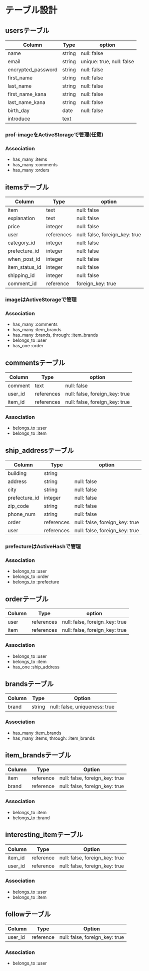 # テーブル設計

## usersテーブル

| Column             | Type    | option                      |
| ------------------ | ------- | --------------------------- |
| name               | string  | null:   false               |
| email              | string  | unique: true, null: false   |
| encrypted_password | string  | null:   false               |
| first_name         | string  | null:   false               |
| last_name          | string  | null:   false               |
| first_name_kana    | string  | null:   false               |
| last_name_kana     | string  | null:   false               |
| birth_day          | date    | null:   false               |
| introduce          | text    |                             |

### prof-imageをActiveStorageで管理(任意)

### Association

- has_many :items
- has_many :comments
- has_many :orders

## itemsテーブル

| Column          | Type       | option                         |
| --------------- | ---------- | ------------------------------ |
| item            | text       | null: false                    |
| explanation     | text       | null: false                    |
| price           | integer    | null: false                    |
| user            | references | null: false, foreign_key: true |
| category_id     | integer    | null: false                    |
| prefecture_id   | integer    | null: false                    |
| when_post_id    | integer    | null: false                    |
| item_status_id  | integer    | null: false                    |
| shipping_id     | integer    | null: false                    |
| comment_id      | reference  | foreign_key: true              |


### imageはActiveStorageで管理

### Association

- has_many :comments
- has_many :item_brands
- has_many :brands, through: :item_brands
- belongs_to :user
- has_one :order


## commentsテーブル

| Column          | Type       | option                         |
| --------------- | ---------- | ------------------------------ |
| comment         | text       | null: false                    |
| user_id         | references | null: false, foreign_key: true |
| item_id         | references | null: false, foreign_key: true |

### Association

- belongs_to :user
- belongs_to :item

## ship_addressテーブル

| Column          | Type        | option                         |
| --------------- | ----------- | ------------------------------ |
| building        | string      |                                |
| address         | string      | null: false                    |
| city            | string      | null: false                    |
| prefecture_id   | integer     | null: false                    |
| zip_code        | string      | null: false                    |
| phone_num       | string      | null: false                    |
| order           | references  | null: false, foreign_key: true |
| user            | references  | null: false, foreign_key: true |

### prefectureはActiveHashで管理

### Association

- belongs_to :user
- belongs_to :order
- belongs_to :prefecture

## orderテーブル

| Column          | Type        | option                         |
| --------------- | ----------- | ------------------------------ |
| user            | references  | null: false, foreign_key: true |
| item            | references  | null: false, foreign_key: true |

### Association

- belongs_to  :user
- belongs_to  :item
- has_one     :ship_address

## brandsテーブル

| Column       | Type       | Option                         |
| ------------ | ---------- | ------------------------------ |
| brand        | string     | null: false, uniqueness: true  |

### Association

- has_many :item_brands
- has_many :items, through: :item_brands

## item_brandsテーブル

| Column      | Type       | Option                         |
| ----------- | ---------- | ------------------------------ |
| item        | reference  | null: false, foreign_key: true |
| brand       | reference  | null: false, foreign_key: true |

### Association

- belongs_to :item
- belongs_to :brand

## interesting_itemテーブル

| Column      | Type       | Option                         |
| ----------- | ---------- | ------------------------------ |
| item_id     | reference  | null: false, foreign_key: true |
| user_id     | reference  | null: false, foreign_key: true |

### Association

- belongs_to :user
- belongs_to :item

## followテーブル

| Column      | Type       | Option                         |
| ----------- | ---------- | ------------------------------ |
| user_id     | reference  | null: false, foreign_key: true |

### Association

- belongs_to :user